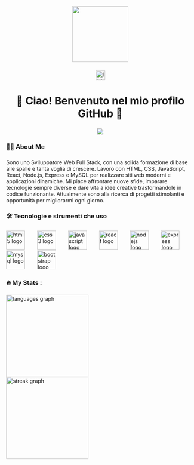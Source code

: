 <div align="center">
  <img height="150" src="https://media2.giphy.com/media/v1.Y2lkPTc5MGI3NjExa283aXY1cHhpc2JtZ2tlcHB5djNnYWpoaXI2b2N3YTluMHZmeHR0eSZlcD12MV9pbnRlcm5hbF9naWZfYnlfaWQmY3Q9Zw/ule4vhcY1xEKQ/giphy.gif"  />
</div>

###

<div align="center">
  <a href="www.linkedin.com/in/omar-esposito-1544a6270" target="_blank">
    <img src="https://img.shields.io/static/v1?message=LinkedIn&logo=linkedin&label=&color=0077B5&logoColor=white&labelColor=&style=for-the-badge" height="25" alt="linkedin logo"  />
  </a>
</div>

###

<h1 align="center">👋 Ciao! Benvenuto nel mio profilo GitHub 👋</h1>

###

<div align="center">
  <img src="https://visitor-badge.laobi.icu/badge?page_id=Omarespo-dev.Omarespo-dev&right_color=red"  />
</div>

###

<h3 align="left">👩‍💻  About Me</h3>

###

<p align="left">Sono uno Sviluppatore Web Full Stack, con una solida formazione di base alle spalle e tanta voglia di crescere. Lavoro con HTML, CSS, JavaScript, React, Node.js, Express e MySQL per realizzare siti web moderni e applicazioni dinamiche. Mi piace affrontare nuove sfide, imparare tecnologie sempre diverse e dare vita a idee creative trasformandole in codice funzionante. Attualmente sono alla ricerca di progetti stimolanti e opportunità per migliorarmi ogni giorno.</p>

###

<h3 align="left">🛠 Tecnologie e strumenti che uso</h3>

###

<div align="left">
  <img src="https://cdn.jsdelivr.net/gh/devicons/devicon/icons/html5/html5-original-wordmark.svg" height="50" alt="html5 logo"  />
  <img width="25" />
  <img src="https://cdn.jsdelivr.net/gh/devicons/devicon/icons/css3/css3-original-wordmark.svg" height="50" alt="css3 logo"  />
  <img width="25" />
  <img src="https://cdn.jsdelivr.net/gh/devicons/devicon/icons/javascript/javascript-plain.svg" height="50" alt="javascript logo"  />
  <img width="25" />
  <img src="https://cdn.jsdelivr.net/gh/devicons/devicon/icons/react/react-original-wordmark.svg" height="50" alt="react logo"  />
  <img width="25" />
  <img src="https://cdn.jsdelivr.net/gh/devicons/devicon/icons/nodejs/nodejs-original-wordmark.svg" height="50" alt="nodejs logo"  />
  <img width="25" />
  <img src="https://cdn.jsdelivr.net/gh/devicons/devicon/icons/express/express-original-wordmark.svg" height="50" alt="express logo"  />
  <img width="25" />
  <img src="https://cdn.jsdelivr.net/gh/devicons/devicon/icons/mysql/mysql-original.svg" height="50" alt="mysql logo"  />
  <img width="25" />
  <img src="https://cdn.jsdelivr.net/gh/devicons/devicon/icons/bootstrap/bootstrap-original.svg" height="50" alt="bootstrap logo"  />
</div>

###

<h3 align="left">🔥   My Stats :</h3>

###

<div align="left">
  <img src="https://github-readme-stats.vercel.app/api/top-langs?username=Omarespo-dev&locale=en&hide_title=false&layout=compact&card_width=320&langs_count=5&theme=dark&hide_border=true&order=2" height="220" alt="languages graph" /> <br>
  <img src="https://streak-stats.demolab.com?user=Omarespo-dev&locale=en&mode=daily&theme=dark&hide_border=true&border_radius=5&order=3" height="220" alt="streak graph"  />
</div>

###



